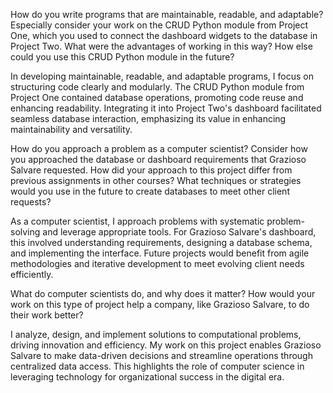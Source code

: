 How do you write programs that are maintainable, readable, and adaptable? Especially consider your work on the CRUD Python module from Project One, which you used to connect the dashboard widgets to the database in Project Two. What were the advantages of working in this way? How else could you use this CRUD Python module in the future?

In developing maintainable, readable, and adaptable programs, I focus on structuring code clearly and modularly. The CRUD Python module from Project One contained database operations, promoting code reuse and enhancing readability. Integrating it into Project Two's dashboard facilitated seamless database interaction, emphasizing its value in enhancing maintainability and versatility.

How do you approach a problem as a computer scientist? Consider how you approached the database or dashboard requirements that Grazioso Salvare requested. How did your approach to this project differ from previous assignments in other courses? What techniques or strategies would you use in the future to create databases to meet other client requests?

As a computer scientist, I approach problems with systematic problem-solving and leverage appropriate tools. For Grazioso Salvare's dashboard, this involved understanding requirements, designing a database schema, and implementing the interface. Future projects would benefit from agile methodologies and iterative development to meet evolving client needs efficiently.


What do computer scientists do, and why does it matter? How would your work on this type of project help a company, like Grazioso Salvare, to do their work better?

I analyze, design, and implement solutions to computational problems, driving innovation and efficiency. My work on this project enables Grazioso Salvare to make data-driven decisions and streamline operations through centralized data access. This highlights the role of computer science in leveraging technology for organizational success in the digital era.
